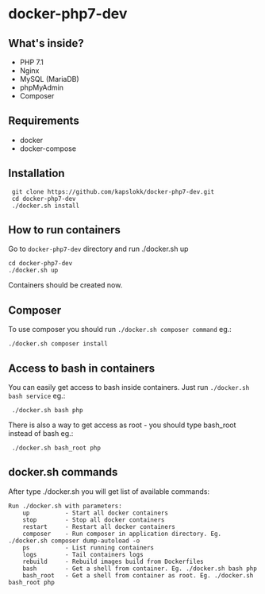 # docker-php7-dev
## What's inside? 
  * PHP 7.1 
  * Nginx
  * MySQL (MariaDB)
  * phpMyAdmin
  * Composer

## Requirements 
  * docker
  * docker-compose

## Installation
```
 git clone https://github.com/kapslokk/docker-php7-dev.git
 cd docker-php7-dev
 ./docker.sh install
 ```
 
## How to run containers
Go to `docker-php7-dev` directory and run ./docker.sh up
```
cd docker-php7-dev
./docker.sh up
```
Containers should be created now. 

## Composer
To use composer you should run `./docker.sh composer command` eg.:
```
./docker.sh composer install
```

## Access to bash in containers
You can easily get access to bash inside containers. 
Just run `./docker.sh bash service` eg.:
```
 ./docker.sh bash php
```
There is also a way to get access as root - you should type bash_root instead of bash eg.: 
```
 ./docker.sh bash_root php
```

## docker.sh commands 
After type ./docker.sh you will get list of available commands:
```
Run ./docker.sh with parameters:
    up          - Start all docker containers
    stop        - Stop all docker containers
    restart     - Restart all docker containers
    composer    - Run composer in application directory. Eg. ./docker.sh composer dump-autoload -o
    ps          - List running containers
    logs        - Tail containers logs
    rebuild     - Rebuild images build from Dockerfiles
    bash        - Get a shell from container. Eg. ./docker.sh bash php
    bash_root   - Get a shell from container as root. Eg. ./docker.sh bash_root php
```